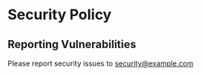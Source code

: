 # Security Policy

## Reporting Vulnerabilities

Please report security issues to security@example.com
